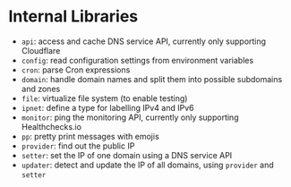 # Internal Libraries

- `api`: access and cache DNS service API, currently only supporting Cloudflare
- `config`: read configuration settings from environment variables
- `cron`: parse Cron expressions
- `domain`: handle domain names and split them into possible subdomains and zones
- `file`: virtualize file system (to enable testing)
- `ipnet`: define a type for labelling IPv4 and IPv6
- `monitor`: ping the monitoring API, currently only supporting Healthchecks.io
- `pp`: pretty print messages with emojis
- `provider`: find out the public IP
- `setter`: set the IP of one domain using a DNS service API
- `updater`: detect and update the IP of all domains, using `provider` and `setter`

